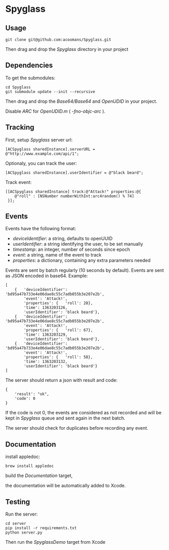 Spyglass
========

## Usage

	git clone git@github.com:acoomans/Spyglass.git
	
Then drag and drop the _Spyglass_ directory in your project


## Dependencies

To get the submodules:

	cd Spyglass
	git submodule update --init --recursive
	
Then drag and drop the _Base64/Base64_ and _OpenUDID_ in your project.

Disable _ARC_ for _OpenUDID.m_ ( _-fno-objc-arc_ ).


## Tracking

First, setup _Spyglass_ server url:

    [ACSpyglass sharedInstance].serverURL = @"http://www.example.com/api/1";
    
Optionaly, you can track the user:

    [ACSpyglass sharedInstance].userIdentifier = @"black beard";
    
Track event:

    [[ACSpyglass sharedInstance] track:@"Attack!" properties:@{
        @"roll" : [NSNumber numberWithInt:arc4random() % 74]
     }];
     

## Events

Events have the following format:

- _deviceIdentifier_: a string, defaults to openUUID
- _userIdentifier_: a string identifying the user, to be set manually
- _timestamp_: an integer, number of seconds since epoch
- _event_: a string, name of the event to track
- _properties_: a dictionary, containing any extra parameters needed

Events are sent by batch regularly (10 seconds by default). Events are sent as JSON encoded in base64.
Example:

    [
        {   'deviceIdentifier': 'bd95a47b733e4e06dae8c55c7adb055b3e207e2b',
            'event': 'Attack!',
            'properties': {   'roll': 28},
            'time': 1363203126,
            'userIdentifier': 'black beard'},
        {   'deviceIdentifier': 'bd95a47b733e4e06dae8c55c7adb055b3e207e2b',
            'event': 'Attack!',
            'properties': {   'roll': 67},
            'time': 1363203129,
            'userIdentifier': 'black beard'},
        {   'deviceIdentifier': 'bd95a47b733e4e06dae8c55c7adb055b3e207e2b',
            'event': 'Attack!',
            'properties': {   'roll': 58},
            'time': 1363203132,
            'userIdentifier': 'black beard'}
    ]

The server should return a json with result and code:

    {
		'result': "ok",
		'code': 0
	}
    
If the code is not 0, the events are considered as not recorded and will be kept in _Spyglass_ queue and sent again in the next batch.

The server should check for duplicates before recording any event.


## Documentation

install appledoc:

`brew install appledoc`

build the _Documentation_ target,

the documentation will be automatically added to Xcode.


## Testing

Run the server:

    cd server
    pip install -r requirements.txt
    python server.py
    
Then run the _SpyglassDemo_ target from Xcode